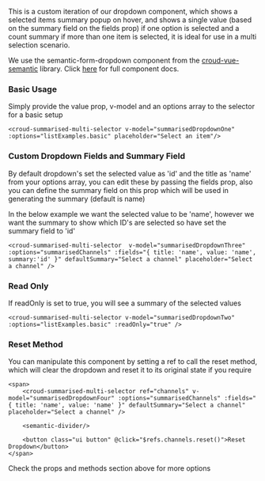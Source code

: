 This is a custom iteration of our dropdown component, which shows a selected items summary popup on hover, and shows a single value (based on the summary field on the fields prop) if one option is selected and a count summary if more than one item is selected, it is ideal for use in a multi selection scenario.

We use the semantic-form-dropdown component from the [croud-vue-semantic](https://github.com/croudtech/vue-semantic) library. Click [here](http://croudtech.github.io/vue-semantic/#semantic-form-dropdown) for full component docs.

### Basic Usage
Simply provide the value prop, v-model and an options array to the selector for a basic setup

    <croud-summarised-multi-selector v-model="summarisedDropdownOne" :options="listExamples.basic" placeholder="Select an item"/>

### Custom Dropdown Fields and Summary Field
By default dropdown's set the selected value as 'id' and the title as 'name' from your options array, you can edit these by passing the fields prop, also you can define the summary field on this prop which will be used in generating the summary (default is name)

In the below example we want the selected value to be 'name', however we want the summary to show which ID's are selected so have set the summary field to 'id'

    <croud-summarised-multi-selector  v-model="summarisedDropdownThree" :options="summarisedChannels" :fields="{ title: 'name', value: 'name', summary:'id' }" defaultSummary="Select a channel" placeholder="Select a channel" />

### Read Only
If readOnly is set to true, you will see a summary of the selected values

    <croud-summarised-multi-selector v-model="summarisedDropdownTwo" :options="listExamples.basic" :readOnly="true" />
### Reset Method
You can manipulate this component by setting a ref to call the reset method, which will clear the dropdown and reset it to its original state if you require

    <span>
        <croud-summarised-multi-selector ref="channels" v-model="summarisedDropdownFour" :options="summarisedChannels" :fields="{ title: 'name', value: 'name' }" defaultSummary="Select a channel" placeholder="Select a channel" />

        <semantic-divider/>

        <button class="ui button" @click="$refs.channels.reset()">Reset Dropdown</button>
    </span>

Check the props and methods section above for more options
